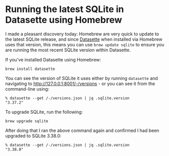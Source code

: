 # Running the latest SQLite in Datasette using Homebrew

I made a pleasant discovery today: Homebrew are very quick to update to the latest SQLite release, and since [Datasette](https://datasette.io/) when installed via Homebrew uses that version, this means you can use `brew update sqlite` to ensure you are running the most recent SQLite version within Datasette.

If you've installed Datasette using Homebrew:

    brew install datasette

You can see the version of SQLite it uses either by running `datasette` and navigating to http://127.0.0.1:8001/-/versions - or you can see it from the command-line using:

    % datasette --get /-/versions.json | jq .sqlite.version
    "3.37.2"

To upgrade SQLite, run the following:

    brew upgrade sqlite

After doing that I ran the above command again and confirmed I had been upgraded to SQLite 3.38.0:

    % datasette --get /-/versions.json | jq .sqlite.version
    "3.38.0"
